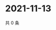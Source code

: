 # 2021-11-13

共 0 条

<!-- BEGIN WEIBO -->
<!-- 最后更新时间 Sat Nov 13 2021 08:12:56 GMT+0800 (China Standard Time) -->

<!-- END WEIBO -->
